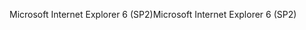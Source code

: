 <span data-ttu-id="49194-101">Microsoft Internet Explorer 6 (SP2)</span><span class="sxs-lookup"><span data-stu-id="49194-101">Microsoft Internet Explorer 6 (SP2)</span></span>